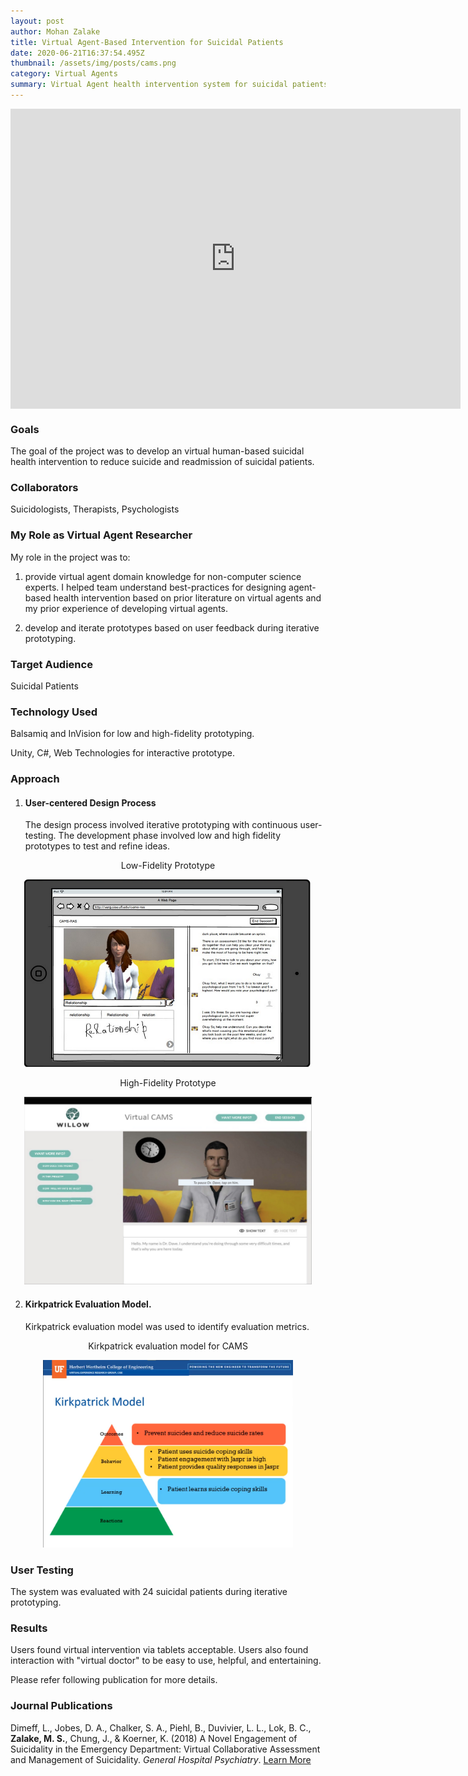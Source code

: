 ```yaml
---
layout: post
author: Mohan Zalake
title: Virtual Agent-Based Intervention for Suicidal Patients
date: 2020-06-21T16:37:54.495Z
thumbnail: /assets/img/posts/cams.png
category: Virtual Agents
summary: Virtual Agent health intervention system for suicidal patients
---
```

<iframe style="display: block;margin-left:auto;margin-right:auto;" width="720" height="480" src="https://www.youtube.com/embed/ILgiat55bcI" frameborder="0" allow="accelerometer; autoplay; encrypted-media; gyroscope; picture-in-picture" allowfullscreen></iframe>

### **Goals**

The goal of the project was to develop an virtual human-based suicidal health intervention to reduce suicide and readmission of suicidal patients.  

### **Collaborators**

Suicidologists, Therapists, Psychologists

### My Role as Virtual Agent Researcher

My role in the project was to: 

1) provide virtual agent domain knowledge for non-computer science experts. I helped team understand best-practices for designing agent-based health intervention based on prior literature on virtual agents and my prior experience of developing virtual agents. 

2) develop and iterate prototypes based on user feedback during iterative prototyping. 

### **Target Audience**

Suicidal Patients

### **Technology Used**

Balsamiq and InVision for low and high-fidelity prototyping.

Unity, C#, Web Technologies for interactive prototype.

### **Approach**

1. #### **User-centered Design Process**

   The design process involved iterative prototyping with continuous user-testing. The development phase involved low and high fidelity prototypes to test and refine ideas.

<center>Low-Fidelity Prototype</center>
<p align="center">
  <img width="460" height="300" src="/assets/img/posts/cams-lowfi.png">
</p>

<center>High-Fidelity Prototype</center>
<p align="center">
  <img width="460" height="300" src="/assets/img/posts/cams-highfi.png">
</p>

2. #### **Kirkpatrick Evaluation Model.**

   Kirkpatrick evaluation model was used to identify evaluation metrics.

<center>Kirkpatrick evaluation model for CAMS</center>
<p align="center">
  <img height="300" src="/assets/img/posts/cams-kirk.png">
</p>

### User Testing

The system was evaluated with 24 suicidal patients during iterative prototyping.

### Results

Users found virtual intervention via tablets acceptable. Users also found interaction with "virtual doctor" to be easy to use, helpful, and entertaining.

Please refer following publication for more details. 

### Journal Publications

Dimeff, L., Jobes, D. A., Chalker, S. A., Piehl, B., Duvivier, L. L., Lok, B. C., **Zalake, M. S.**, Chung, J., & Koerner, K. (2018) A Novel Engagement of Suicidality in the Emergency Department: Virtual Collaborative Assessment and Management of Suicidality. *General Hospital Psychiatry*. [Learn More](https://www.sciencedirect.com/science/article/pii/S0163834318300884)